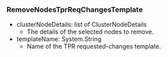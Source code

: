 ### RemoveNodesTprReqChangesTemplate
- clusterNodeDetails: list of ClusterNodeDetails
  - The details of the selected nodes to remove.
- templateName: System.String
  - Name of the TPR requested-changes template.
